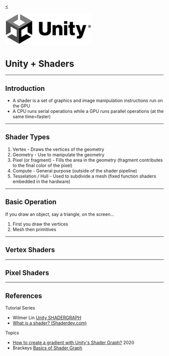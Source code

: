 <!-- paginate: true -->

[<](../README.md)

<img width="275" src="../assets/img/logos/logo-unity-b-w.png">

# Unity + Shaders


<!--
Presentation comments ...
-->


---

## Introduction

- A shader is a set of graphics and image manipulation instructions run on the GPU
- A CPU runs serial operations while a GPU runs parallel operations (at the same time=faster)


---

## Shader Types

1. Vertex - Draws the vertices of the geometry
1. Geometry - Use to manipulate the geometry
1. Pixel (or fragment) - Fills the area in the geometry (fragment contributes to the final color of the pixel)
1. Compute - General purpose (outside of the shader pipeline)
1. Tesselation / Hull - Used to subdivide a mesh (fixed function shaders embedded in the hardware)



---

## Basic Operation

If you draw an object, say a triangle, on the screen...

1. First you draw the vertices
1. Mesh then primitives



---

## Vertex Shaders

---

## Pixel Shaders



---

## References

Tutorial Series

- Wilmer Lin [Unity SHADERGRAPH](https://www.youtube.com/watch?v=xj3Wm1EclAw&list=PL-05SQhI5rIZszELEnlWowy0L0nskmcF0&ab_channel=WilmerLinGASchool)
- [What is a shader? (Shaderdev.com)](https://www.youtube.com/watch?v=V0E5WH7JRLo&ab_channel=ChayanVinayak)


Topics

- [How to create a gradient with Unity's Shader Graph?](https://abbabon.github.io/2020-07-22-shader-graph-gradient/) 2020
- Brackeys [Basics of Shader Graph](https://www.youtube.com/watch?v=Ar9eIn4z6XE&t=63s&ab_channel=Brackeys)
